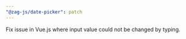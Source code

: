```yaml
---
"@zag-js/date-picker": patch
---
```


Fix issue in Vue.js where input value could not be changed by typing.
